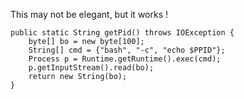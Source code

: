 This may not be elegant, but it works !

    public static String getPid() throws IOException {
        byte[] bo = new byte[100];
        String[] cmd = {"bash", "-c", "echo $PPID"};
        Process p = Runtime.getRuntime().exec(cmd);
        p.getInputStream().read(bo);
        return new String(bo);
    }